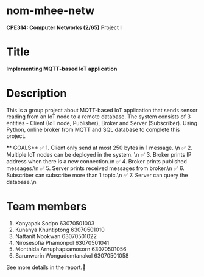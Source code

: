 # nom-mhee-netw
**CPE314: Computer Networks (2/65)**
Project I

# Title
**Implementing MQTT-based IoT application**

# Description
  This is a group project about MQTT-based IoT application that sends sensor reading from an IoT node to a remote database. The system consists of 3 entities - Client (IoT node, Publisher), Broker and Server (Subscriber). Using Python, online broker from MQTT and SQL database to complete this project.
  
**  GOALS**
        ✅ 1. Client only send at most 250 bytes in 1 message. \n
        ✅ 2. Multiple IoT nodes can be deployed in the system. \n
        ✅ 3. Broker prints IP address when there is a new connection.\n
        ✅ 4. Broker prints published messages.\n
        ✅ 5. Server prints received messages from broker.\n
        ✅ 6. Subscriber can subscribe more than 1 topic.\n
        ✅ 7. Server can query the database.\n
  
# Team members
1. Kanyapak     Sodpo               63070501003
2. Kunanya      Khuntiptong         63070501010
3. Nattanit     Nookwan             63070501022
4. Nirosesofia  Phamonpol           63070501041
5. Monthida     Arnuphapsamosorn    63070501056
6. Sarunwarin   Wongudomtanakol     63070501058
  
See more details in the report.💖
